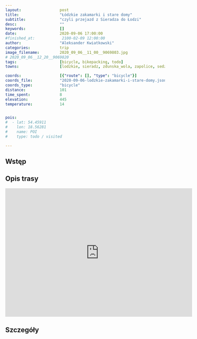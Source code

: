 ```yaml
---
layout:                 post
title:                  "Łódzkie zakamarki i stare domy"
subtitle:               "czyli przejazd z Sieradza do Łodzi"
desc:                   ""
keywords:               []
date:                   2020-09-06 17:00:00
#finished_at:            2100-02-09 12:00:00
author:                 "Aleksander Kwiatkowski"
categories:             trip
image_filename:         2020_09_06__11_00__9069803.jpg
# 2020_09_06__12_20__9069820
tags:                   [bicycle, bikepacking, todo]
towns:                  [lodzkie, sieradz, zdunska_wola, zapolice, sedziejowice, buczek, lask, dobron, dlutow, tuszyn, rzgow, brojce, lodz]

coords:                 [{"route": [], "type": "bicycle"}]
coords_file:            "2020-09-06-lodzkie-zakamarki-i-stare-domy.json"
coords_type:            "bicycle"
distance:               101
time_spent:             8
elevation:              445
temperature:            14


pois:
#  - lat: 54.45911
#    lon: 18.56281
#    name: POI
#    type: todo / visited

---
```



## Wstęp

## Opis trasy

<iframe height='405' width='590' frameborder='0' allowtransparency='true' scrolling='no' src='https://www.strava.com/activities/4021067262/embed/590e2417595019b46602533dffd30fb42ad5a970'></iframe>

## Szczegóły
